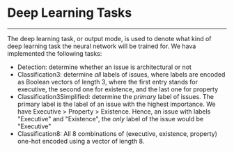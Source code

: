 # Deep Learning Tasks

---

The deep learning task, or output mode, is used to denote what kind 
of deep learning task the neural network will be trained for. 
We hava implemented the following tasks:

- Detection: determine whether an issue is architectural or not 
- Classification3: determine _all_ labels of issues, where labels are encoded 
    as Boolean vectors of length 3, where the first entry stands for executive, the
    second one for existence, and the last one for property
- Classification3Simplified: determine the _primary_ label of issues. 
    The primary label is the label of an issue with the highest importance.
    We have Executive > Property > Existence. Hence, an issue with labels 
    "Executive" and "Existence", the _only_ label of the issue would be "Executive"
- Classification8: All 8 combinations of (executive, existence, property) 
    one-hot encoded using a vector of length 8.